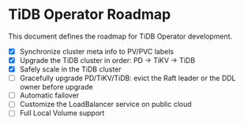 # TiDB Operator Roadmap

This document defines the roadmap for TiDB Operator development.

- [x] Synchronize cluster meta info to PV/PVC labels
- [x] Upgrade the TiDB cluster in order: PD -> TiKV -> TiDB
- [x] Safely scale in the TiDB cluster
- [ ] Gracefully upgrade PD/TiKV/TiDB: evict the Raft leader or the DDL owner before upgrade
- [ ] Automatic failover
- [ ] Customize the LoadBalancer service on public cloud
- [ ] Full Local Volume support
